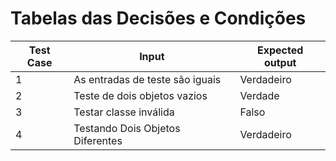 # Tabelas das Decisões e Condições

| Test Case | Input | Expected output|
|-----------|-------|----------------|
|    1      |    As entradas de teste são iguais   |       Verdadeiro         |
|    2      |  Teste de dois objetos vazios     |    Verdade            |
|    3      |  Testar classe inválida     |        Falso        |
|    4      |  Testando Dois Objetos Diferentes     |   Verdadeiro             |

